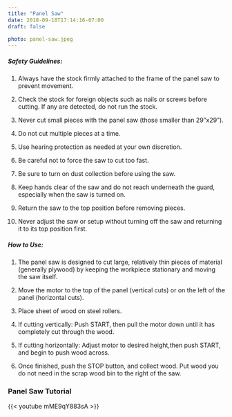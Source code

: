 ```yaml
---
title: "Panel Saw"
date: 2018-09-18T17:14:16-07:00
draft: false

photo: panel-saw.jpeg
---
```


##### Safety Guidelines:
1. Always have the stock firmly attached to the frame of the panel saw to prevent movement.

2. Check the stock for foreign objects such as nails or screws before cutting. If any are detected, do not run the stock.

3. Never cut small pieces with the panel saw (those smaller than 29”x29”).

4. Do not cut multiple pieces at a time.

5. Use hearing protection as needed at your own discretion.

6. Be careful not to force the saw to cut too fast.

7. Be sure to turn on dust collection before using the saw.

8. Keep hands clear of the saw and do not reach underneath the guard, especially when the saw is turned on. 

9. Return the saw to the top position before removing pieces.

10. Never adjust the saw or setup without turning off the saw and returning it to its top position first.


##### How to Use:
1. The panel saw is designed to cut large, relatively thin pieces of material (generally plywood) by keeping the workpiece stationary and moving the saw itself.

2. Move the motor to the top of the panel (vertical cuts) or on the left of the panel (horizontal cuts).

3. Place sheet of wood on steel rollers.

4. If cutting vertically: Push START, then pull the motor down until it has completely cut through the wood.

5. If cutting horizontally: Adjust motor to desired height,then push START, and begin to push wood across.

6. Once finished, push the STOP button, and collect wood. Put wood you do not need in the scrap wood bin to the right of the saw.

### Panel Saw Tutorial
{{< youtube mME9qY883sA >}}
